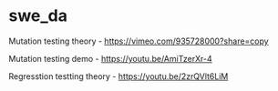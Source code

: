 # swe_da


Mutation testing theory - https://vimeo.com/935728000?share=copy 



Mutation testing demo - https://youtu.be/AmiTzerXr-4


Regresstion testting theory - https://youtu.be/2zrQVlt6LiM
